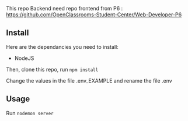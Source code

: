 This repo Backend need repo frontend from P6 : https://github.com/OpenClassrooms-Student-Center/Web-Developer-P6

## Install ##

Here are the dependancies you need to install:
- NodeJS

Then, clone this repo, run `npm install`

Change the values in the file .env_EXAMPLE and rename the file .env

## Usage ##

Run `nodemon server`